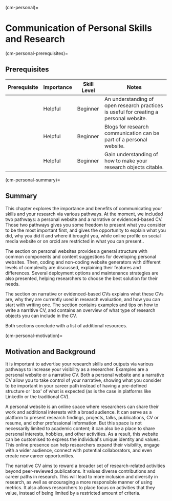 (cm-personal)=
# Communication of Personal Skills and Research

(cm-personal-prerequisites)=
## Prerequisites

| Prerequisite | Importance | Skill Level | Notes |
| -------------|----------|------|----|
| [](#rr-open) | Helpful | Beginner | An understanding of open research practices is useful for creating a personal website. |
| [](#cm-blogs) | Helpful | Beginner | Blogs for research communication can be part of a personal website. |
| [](#cm-citable) | Helpful | Beginner | Gain understanding of how to make your research objects citable. |

(cm-personal-summary)=
## Summary

This chapter explores the importance and benefits of communicating your skills and your research via various pathways. At the moment, we included two pathways: a personal website and a narrative or evidenced-based CV. 
Those two pathways gives you some freedom to present what you consider to be the most important first, and gives the opportunity to explain what you did, why you did it and where it brought you, while online profile on social media website or on orcid are restricted in what you can present..

The section on personal websites provides a general structure with common components and content suggestions for developing personal websites.
Then, coding and non-coding website generators with different levels of complexity are discussed, explaining their features and differences.
Several deployment options and maintenance strategies are also presented, helping researchers to choose the best solution for their needs.

The section on narrative or evidenced-based CVs explains what these CVs are, why they are currently used in research evaluation, and how you can start with writing one. 
The section contains examples and tips on how to write a narritive CV, and contains an overview of what type of research objects you can include in the CV. 

Both sections conclude with a list of additional resources.

(cm-personal-motivation)=
## Motivation and Background

It is important to advertise your research skills and outputs via various pathways to increase your visibility as a researcher.
Examples are a personal website or a narrative CV. 
Both a personal website and a narrative CV allow you to take control of your narrative, showing what you consider to be important in your career path instead of having a pre-defined structure or 'box' of what is expected (as is the case in platforms like LinkedIn or the traditional CV).

A personal website is an online space where researchers can share their work and additional interests with a broad audience.
It can serve as a platform to present research findings, projects, talks, publications, CV or resume, and other professional information.
But this space is not necessarily limited to academic content; it can also be a place to share personal interests, hobbies, and other activities.
As a result, this website can be customised to express the individual's unique identity and values.
This online presence can help researchers expand their visibility, engage with a wider audience, connect with potential collaborators, and even create new career opportunities.

The narrative CV aims to reward a broader set of research-related activities beyond peer-reviewed publications.
It values diverse contributions and career paths in research. 
This will lead to more inclusion and diversity in research, as well as encouraging a more responsible manner of using metrics.
It also allows researchers to place focus on activities that they value, instead of being limited by a restricted amount of criteria.

